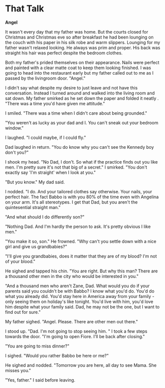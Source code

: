 # That Talk

**Angel**

It wasn't every day that my father was home.  But the courts closed for Christmas and Christmas eve so after breakfast he had been lounging on the couch with his paper in his silk robe and warm slippers.  Lounging for my father wasn't relaxed looking.  He always was prim and proper.  His back was straight his hair was perfect despite the bedroom clothes.

Both my father's prided themselves on their appearance.  Nails were perfect and painted with a clear matte coat to keep them looking finished.  I was going to head into the restaurant early but my father called out to me as I passed by the livingroom door.  "Angel."

I didn't say what despite my desire to just leave and not have this conversation.  Instead I turned around and walked into the living room and sat down.  My father smirked as he set down the paper and folded it neatly .  "There was a time you'd have given me attitude."

I smiled.  "There was a time when I didn't care about being grounded."

"You weren't as lucky as your dad and I.  You can't sneak out your bedroom window."

I laughed.  "I could maybe, if I could fly."

Dad laughed in return.  "You do know why you can't see the Kennedy boy don't you?"

I shook my head.  "No Dad, I don't.  So what if the practice finds out you like men.  I'm pretty sure it's not that big of a secret."  I smirked.  "You don't exactly say 'I'm straight' when I look at you."

"But you know."  My dad said.

I nodded.  "I do.  And your tailored clothes say otherwise.  Your nails, your perfect hair.  The fact Babbo is with you 80% of the time even with Angelina on your arm.  It's all stereotypes.  I get that Dad, but you aren't the quintesential straight man."

"And what should I do differently son?"

"Nothing Dad.  And I'm hardly the person to ask.  It's pretty obvious I like men."

"You make it so, son."  He frowned.  "Why can't you settle down with a nice girl and give us grandbabies?"

"I'll give you grandbabies, does it matter that they are of my blood?  I'm not of your blood."

He sighed and tapped his chin.  "You are right.  But why this man?  There are a thousand other men in the city who would be interested in you."

"And a thousand men who aren't Zane, Dad.  What would you do if your parents said you couldn't be with Babbo?  I know what you'd do.  You'd do what you already did.  You'd stay here in America away from your family - only seeing them on holiday's like tonight.  You'd live with him, you'd love him despite what your family said.  Dad, he may not be the one, but I want to find out for sure."

My father sighed.  "Angel.  Please.  There are other men out there."

I stood up.  "Dad.  I'm not going to stop seeing him. "  I took a few steps towards the door.  "I'm going to open Fiore.  I'll be back after closing."

"You are going to miss dinner?"

I sighed.  "Would you rather Babbo be here or me?"

He sighed and nodded.  "Tomorrow you are here, all day to see Mama.  She misses you."

"Yes, father."  I said before leaving.